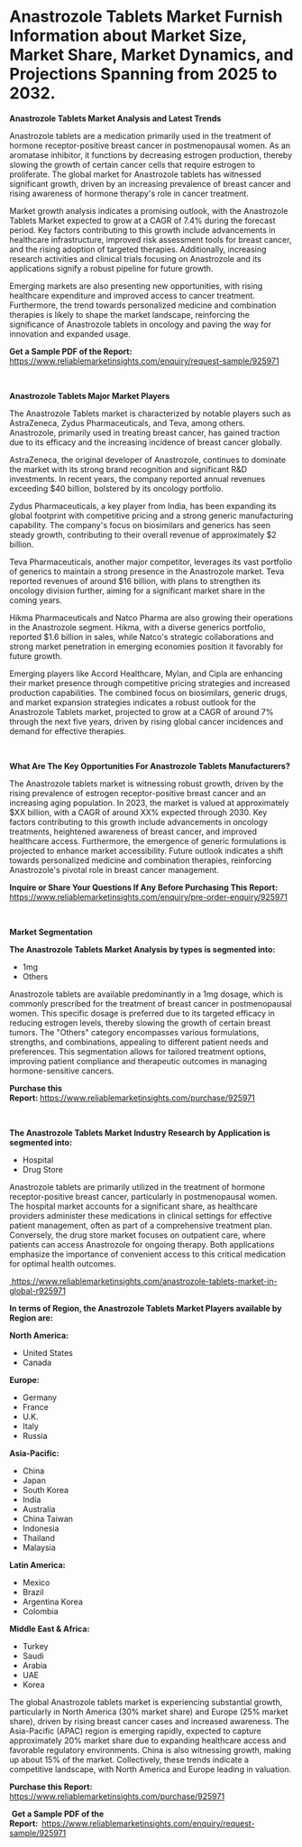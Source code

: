 <p><h1>Anastrozole Tablets Market Furnish Information about Market Size, Market Share, Market Dynamics, and Projections Spanning from 2025 to 2032.</h1></p><p><strong>Anastrozole Tablets Market Analysis and Latest Trends</strong></p>
<p><p>Anastrozole tablets are a medication primarily used in the treatment of hormone receptor-positive breast cancer in postmenopausal women. As an aromatase inhibitor, it functions by decreasing estrogen production, thereby slowing the growth of certain cancer cells that require estrogen to proliferate. The global market for Anastrozole tablets has witnessed significant growth, driven by an increasing prevalence of breast cancer and rising awareness of hormone therapy's role in cancer treatment.</p><p>Market growth analysis indicates a promising outlook, with the Anastrozole Tablets Market expected to grow at a CAGR of 7.4% during the forecast period. Key factors contributing to this growth include advancements in healthcare infrastructure, improved risk assessment tools for breast cancer, and the rising adoption of targeted therapies. Additionally, increasing research activities and clinical trials focusing on Anastrozole and its applications signify a robust pipeline for future growth.</p><p>Emerging markets are also presenting new opportunities, with rising healthcare expenditure and improved access to cancer treatment. Furthermore, the trend towards personalized medicine and combination therapies is likely to shape the market landscape, reinforcing the significance of Anastrozole tablets in oncology and paving the way for innovation and expanded usage.</p></p>
<p><strong>Get a Sample PDF of the Report:&nbsp;</strong> <a href="https://www.reliablemarketinsights.com/enquiry/request-sample/925971?utm_campaign=2606&utm_medium=2&utm_source=Github&utm_content=ia&utm_term=19042025&utm_id=anastrozole-tablets">https://www.reliablemarketinsights.com/enquiry/request-sample/925971</a></p>
<p>&nbsp;</p>
<p><strong>Anastrozole Tablets Major Market Players</strong></p>
<p><p>The Anastrozole Tablets market is characterized by notable players such as AstraZeneca, Zydus Pharmaceuticals, and Teva, among others. Anastrozole, primarily used in treating breast cancer, has gained traction due to its efficacy and the increasing incidence of breast cancer globally.</p><p>AstraZeneca, the original developer of Anastrozole, continues to dominate the market with its strong brand recognition and significant R&D investments. In recent years, the company reported annual revenues exceeding $40 billion, bolstered by its oncology portfolio.</p><p>Zydus Pharmaceuticals, a key player from India, has been expanding its global footprint with competitive pricing and a strong generic manufacturing capability. The company's focus on biosimilars and generics has seen steady growth, contributing to their overall revenue of approximately $2 billion.</p><p>Teva Pharmaceuticals, another major competitor, leverages its vast portfolio of generics to maintain a strong presence in the Anastrozole market. Teva reported revenues of around $16 billion, with plans to strengthen its oncology division further, aiming for a significant market share in the coming years.</p><p>Hikma Pharmaceuticals and Natco Pharma are also growing their operations in the Anastrozole segment. Hikma, with a diverse generics portfolio, reported $1.6 billion in sales, while Natco's strategic collaborations and strong market penetration in emerging economies position it favorably for future growth.</p><p>Emerging players like Accord Healthcare, Mylan, and Cipla are enhancing their market presence through competitive pricing strategies and increased production capabilities. The combined focus on biosimilars, generic drugs, and market expansion strategies indicates a robust outlook for the Anastrozole Tablets market, projected to grow at a CAGR of around 7% through the next five years, driven by rising global cancer incidences and demand for effective therapies.</p></p>
<p>&nbsp;</p>
<p><strong>What Are The Key Opportunities For Anastrozole Tablets Manufacturers?</strong></p>
<p><p>The Anastrozole tablets market is witnessing robust growth, driven by the rising prevalence of estrogen receptor-positive breast cancer and an increasing aging population. In 2023, the market is valued at approximately $XX billion, with a CAGR of around XX% expected through 2030. Key factors contributing to this growth include advancements in oncology treatments, heightened awareness of breast cancer, and improved healthcare access. Furthermore, the emergence of generic formulations is projected to enhance market accessibility. Future outlook indicates a shift towards personalized medicine and combination therapies, reinforcing Anastrozole's pivotal role in breast cancer management.</p></p>
<p><strong>Inquire or Share Your Questions If Any Before Purchasing This Report:</strong> <a href="https://www.reliablemarketinsights.com/enquiry/pre-order-enquiry/925971?utm_campaign=2606&utm_medium=2&utm_source=Github&utm_content=ia&utm_term=19042025&utm_id=anastrozole-tablets">https://www.reliablemarketinsights.com/enquiry/pre-order-enquiry/925971</a></p>
<p>&nbsp;</p>
<p><strong>Market Segmentation</strong></p>
<p><strong>The Anastrozole Tablets Market Analysis by types is segmented into:</strong></p>
<p><ul><li>1mg</li><li>Others</li></ul></p>
<p><p>Anastrozole tablets are available predominantly in a 1mg dosage, which is commonly prescribed for the treatment of breast cancer in postmenopausal women. This specific dosage is preferred due to its targeted efficacy in reducing estrogen levels, thereby slowing the growth of certain breast tumors. The "Others" category encompasses various formulations, strengths, and combinations, appealing to different patient needs and preferences. This segmentation allows for tailored treatment options, improving patient compliance and therapeutic outcomes in managing hormone-sensitive cancers.</p></p>
<p><strong>Purchase this Report:&nbsp;</strong><a href="https://www.reliablemarketinsights.com/purchase/925971?utm_campaign=2606&utm_medium=2&utm_source=Github&utm_content=ia&utm_term=19042025&utm_id=anastrozole-tablets">https://www.reliablemarketinsights.com/purchase/925971</a></p>
<p>&nbsp;</p>
<p><strong>The Anastrozole Tablets Market Industry Research by Application is segmented into:</strong></p>
<p><ul><li>Hospital</li><li>Drug Store</li></ul></p>
<p><p>Anastrozole tablets are primarily utilized in the treatment of hormone receptor-positive breast cancer, particularly in postmenopausal women. The hospital market accounts for a significant share, as healthcare providers administer these medications in clinical settings for effective patient management, often as part of a comprehensive treatment plan. Conversely, the drug store market focuses on outpatient care, where patients can access Anastrozole for ongoing therapy. Both applications emphasize the importance of convenient access to this critical medication for optimal health outcomes.</p></p>
<p><a href="https://www.reliablemarketinsights.com/anastrozole-tablets-market-in-global-r925971?utm_campaign=2606&utm_medium=2&utm_source=Github&utm_content=ia&utm_term=19042025&utm_id=anastrozole-tablets">&nbsp;https://www.reliablemarketinsights.com/anastrozole-tablets-market-in-global-r925971</a></p>
<p><strong>In terms of Region, the Anastrozole Tablets Market Players available by Region are:</strong></p>
<p>
    <p> <strong> North America: </strong>
        <ul>
            <li>United States</li>
            <li>Canada</li>
        </ul>
        </p> 
    <p> <strong> Europe: </strong>
        <ul>
            <li>Germany</li>
            <li>France</li>
            <li>U.K.</li>
            <li>Italy</li>
            <li>Russia</li>
        </ul>
        </p> 
    <p> <strong> Asia-Pacific: </strong>
        <ul>
            <li>China</li>
            <li>Japan</li>
            <li>South Korea</li>
            <li>India</li>
            <li>Australia</li>
            <li>China Taiwan</li>
            <li>Indonesia</li>
            <li>Thailand</li>
            <li>Malaysia</li>
        </ul>
        </p> 
    <p> <strong> Latin America: </strong>
        <ul>
            <li>Mexico</li>
            <li>Brazil</li>
            <li>Argentina Korea</li>
            <li>Colombia</li>
        </ul>
        </p> 
    <p> <strong> Middle East & Africa: </strong>
        <ul>
            <li>Turkey</li>
            <li>Saudi</li>
            <li>Arabia</li>
            <li>UAE</li>
            <li>Korea</li>
        </ul>
    </p>
    </p>
<p><p>The global Anastrozole tablets market is experiencing substantial growth, particularly in North America (30% market share) and Europe (25% market share), driven by rising breast cancer cases and increased awareness. The Asia-Pacific (APAC) region is emerging rapidly, expected to capture approximately 20% market share due to expanding healthcare access and favorable regulatory environments. China is also witnessing growth, making up about 15% of the market. Collectively, these trends indicate a competitive landscape, with North America and Europe leading in valuation.</p></p>
<p><strong>Purchase this Report: </strong><a href="https://www.reliablemarketinsights.com/purchase/925971?utm_campaign=2606&utm_medium=2&utm_source=Github&utm_content=ia&utm_term=19042025&utm_id=anastrozole-tablets">https://www.reliablemarketinsights.com/purchase/925971</a></p>
<p>&nbsp;<strong>Get a Sample PDF of the Report:&nbsp;&nbsp;</strong><a href="https://www.reliablemarketinsights.com/enquiry/request-sample/925971?utm_campaign=2606&utm_medium=2&utm_source=Github&utm_content=ia&utm_term=19042025&utm_id=anastrozole-tablets">https://www.reliablemarketinsights.com/enquiry/request-sample/925971</a></p>
<p><strong></strong></p>
<p><p></p><p></p><p></p></p>